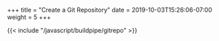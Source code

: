+++
title = "Create a Git Repository"
date = 2019-10-03T15:26:06-07:00
weight = 5
+++

{{< include "/javascript/buildpipe/gitrepo" >}}
